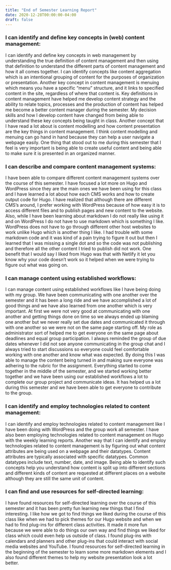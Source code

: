 ```yaml
---
title: "End of Semester Learning Report"
date: 2020-12-28T00:00:00-04:00
draft: false
---
```

### I can identify and define key concepts in (web) content management:
I can identify and define key concepts in web management by understanding the true definition of content management and then using that definition to understand the different parts of content management and how it all comes together. I can identify concepts like content aggregation which is an intentional grouping of content for the purposes of organization or presentation. Another key concept in content management is menuing which means you have a specific “menu” structure, and it links to specified content in the site, regardless of where that content is. Key definitions in content management have helped me develop content strategy and the ability to relate topics, processes and the production of content has helped me become a better content manager during the semester. My decision skills and how I develop content have changed from being able to understand these key concepts being taught in class. Another concept that I have read a lot about is content modelling and how content presentation are the key things in content management. I think content modelling and menuing can go hand in hand because they can help a user navigate a webpage easily.  One thing that stood out to me during this semester that I feel is very important is being able to create useful content and being able to make sure it is presented in an organized manner. 
### I can describe and compare content management systems:
I have been able to compare different content management systems over the course of this semester. I have focused a lot more on Hugo and WordPress since they are the main ones we have been using for this class and I have learned a lot about how each CMS works and how to create output code for Hugo. I have realized that although there are different CMS’s around, I prefer working with WordPress because of how easy it is to access different files and to publish pages and new content to the website. Also, while I have been learning about markdown I do not really like using it and on WordPress I do not have to use markdown which is something I like. WordPress does not have to go through different other host websites to work unlike Hugo which is another thing I like. I had trouble with some markdown code and it was kind of a pain trying to figure it out but then I learned that I was missing a single dot and so the code was not publishing and therefore all the other content I tried to publish did not work. One benefit that I would say I liked from Hugo was that with Netlify it let you know why your code doesn’t work so it helped when we were trying to figure out what was going on.
### I can manage content using established workflows:
I can manage content using established workflows like I have being doing with my group. We have been communicating with one another over the semester and it has been a long ride and we have accomplished a lot of good things and we have also learned from one another which is very important. At first we were not very good at communicating with one another and getting things done on time so we always ended up blaming one another but we never really set due dates and communicated it through with one another so we were not on the same page starting off. My role as administrator sort of helped me to get everyone on the same page about deadlines and equal group participation. I always reminded the group of due dates whenever I did not see anyone communicating in the group chat and I always tried to start discussions so everyone could feel comfortable working with one another and know what was expected. By doing this I was able to manage the content being turned in and making sure everyone was adhering to the rubric for the assignment. Everything started to come together in the middle of the semester, and we started working better together and we have been using our established workflows a lot to complete our group project and communicate ideas. It has helped us a lot during this semester and we have been able to get everyone to contribute to the group. 
### I can identify and employ technologies related to content management:
I can identify and employ technologies related to content management like I have been doing with WordPress and the group work all semester. I have also been employing technologies related to content management on Hugo with the weekly learning reports. Another way that I can identify and employ technologies related to content management is by figuring out what content attributes are being used on a webpage and their datatypes. Content attributes are typically associated with specific datatypes. Common datatypes include text, number, date, and image. Being able to identify such concepts help you understand how content is split up into different sections and different kinds of content are requested at different places on a website although they are still the same unit of content. 
### I can find and use resources for self-directed learning:
I have found resources for self-directed learning over the course of this semester and it has been pretty fun learning new things that I find interesting. I like how we got to find things we liked during the course of this class like when we had to pick themes for our Hugo website and when we had to find plug-ins for different class activities. It made it more fun because we were able to do things our own way and find things we liked for class which could even help us outside of class. I found plug-ins with calendars and planners and other plug-ins that could interact with social media websites and YouTube. I found resources for self-directed learning in the beginning of the semester to learn some more markdown elements and I also found different themes to help my website presentation look a lot better.
